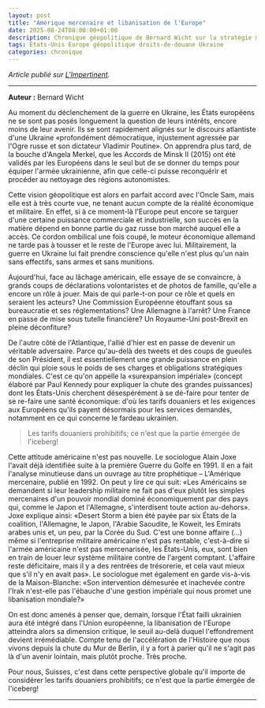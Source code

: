 ```yaml
---
layout: post
title: "Amérique mercenaire et libanisation de l'Europe"
date: 2025-08-24T08:00:00+01:00
description: Chronique géopolitique de Bernard Wicht sur la stratégie mercenaire américaine et les risques de libanisation de l'Europe face à la crise ukrainienne.
tags: États-Unis Europe géopolitique droits-de-douane Ukraine
categories: chronique
---
```


*Article publié sur [L'Impertinent](https://www.limpertinentmedia.com/post/amerique-mercenaire-et-libanisation-de-l-europe).*

---

**Auteur :** Bernard Wicht

Au moment du déclenchement de la guerre en Ukraine, les États européens ne se sont pas posés longuement la question de leurs intérêts, encore moins de leur avenir. Ils se sont rapidement alignés sur le discours atlantiste d'une Ukraine «profondément démocratique, injustement agressée par l'Ogre russe et son dictateur Vladimir Poutine». On apprendra plus tard, de la bouche d'Angela Merkel, que les Accords de Minsk II (2015) ont été validés par les Européens dans le seul but de se donner du temps pour équiper l'armée ukrainienne, afin que celle-ci puisse reconquérir et procéder au nettoyage des régions autonomistes.

Cette vision géopolitique est alors en parfait accord avec l'Oncle Sam, mais elle est à très courte vue, ne tenant aucun compte de la réalité économique et militaire. En effet, si à ce moment-là l'Europe peut encore se targuer d'une certaine puissance commerciale et industrielle, son succès en la matière dépend en bonne partie du gaz russe bon marché auquel elle a accès. Ce cordon ombilical une fois coupé, le moteur économique allemand ne tarde pas à tousser et le reste de l'Europe avec lui. Militairement, la guerre en Ukraine lui fait prendre conscience qu'elle n'est plus qu'un nain sans effectifs, sans armes et sans munitions.

Aujourd'hui, face au lâchage américain, elle essaye de se convaincre, à grands coups de déclarations volontaristes et de photos de famille, qu'elle a encore un rôle à jouer. Mais de qui parle-t-on pour ce rôle et quels en seraient les acteurs? Une Commission Européenne étouffant sous sa bureaucratie et ses réglementations? Une Allemagne à l'arrêt? Une France en passe de mise sous tutelle financière? Un Royaume-Uni post-Brexit en pleine déconfiture?

De l'autre côté de l'Atlantique, l'allié d'hier est en passe de devenir un véritable adversaire. Parce qu'au-delà des tweets et des coups de gueules de son Président, il est essentiellement une grande puissance en plein déclin qui ploie sous le poids de ses charges et obligations stratégiques mondiales. C'est ce qu'on appelle la «surexpansion impériale» (concept élaboré par Paul Kennedy pour expliquer la chute des grandes puissances) dont les États-Unis cherchent désespérément à se dé-faire pour tenter de se re-faire une santé économique: d'où les tarifs douaniers et les exigences aux Européens qu'ils payent désormais pour les services demandés, notamment en ce qui concerne le fardeau ukrainien.

> Les tarifs douaniers prohibitifs; ce n'est que la partie émergée de l'iceberg!

Cette attitude américaine n'est pas nouvelle. Le sociologue Alain Joxe l'avait déjà identifiée suite à la première Guerre du Golfe en 1991. Il en a fait l'analyse minutieuse dans un ouvrage au titre prophétique – L'Amérique mercenaire, publié en 1992. On peut y lire ce qui suit: «Les Américains se demandent si leur leadership militaire ne fait pas d'eux plutôt les simples mercenaires d'un pouvoir mondial dominé économiquement par des pays qui, comme le Japon et l'Allemagne, s'interdisent toute action au-dehors». Joxe explique ainsi: «Desert Storm a bien été payée par six États de la coalition, l'Allemagne, le Japon, l'Arabie Saoudite, le Koweit, les Emirats arabes unis et, un peu, par la Corée du Sud. C'est une bonne affaire (...) même si l'entreprise militaire américaine n'est pas rentable, c'est-à-dire si l'armée américaine n'est pas mercenarisée, les États-Unis, eux, sont bien en train de louer leur système militaire contre de l'argent comptant. L'affaire reste déficitaire, mais il y a des rentrées de trésorerie, et cela vaut mieux que s'il n'y en avait pas». Le sociologue met également en garde vis-à-vis de la Maison-Blanche: «Son intervention démesurée et inachevée contre l'Irak n'est-elle pas l'ébauche d'une gestion impériale qui nous promet une libanisation mondiale?»

On est donc amenés à penser que, demain, lorsque l'État failli ukrainien aura été intégré dans l'Union européenne, la libanisation de l'Europe atteindra alors sa dimension critique, le seuil au-delà duquel l'effondrement devient irrémédiable. Compte tenu de l'accélération de l'Histoire que nous vivons depuis la chute du Mur de Berlin, il y a fort à parier qu'il ne s'agit pas là d'un avenir lointain, mais plutôt proche. Très proche.

Pour nous, Suisses, c'est dans cette perspective globale qu'il importe de considérer les tarifs douaniers prohibitifs; ce n'est que la partie émergée de l'iceberg!

---
